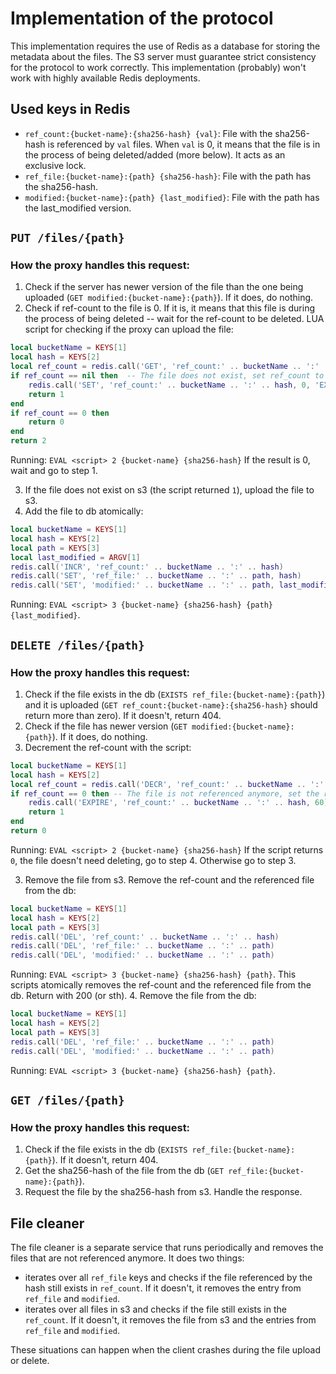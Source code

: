 # Implementation of the protocol

This implementation requires the use of Redis as a database for storing the metadata about the files.
The S3 server must guarantee strict consistency for the protocol to work correctly. 
This implementation (probably) won't work with highly available Redis deployments.

## Used keys in Redis
- `ref_count:{bucket-name}:{sha256-hash} {val}`: File with the sha256-hash is referenced by `val` files.
  When `val` is 0, it means that the file is in the process of being deleted/added (more below). It acts as an exclusive lock.
- `ref_file:{bucket-name}:{path} {sha256-hash}`: File with the path has the sha256-hash.
- `modified:{bucket-name}:{path} {last_modified}`: File with the path has the last_modified version.

## `PUT /files/{path}`

### How the proxy handles this request:
1. Check if the server has newer version of the file than the one being uploaded (`GET modified:{bucket-name}:{path}`).
If it does, do nothing.
2. Check if ref-count to the file is 0. If it is, it means that this file is during the process of being deleted -- 
wait for the ref-count to be deleted.
LUA script for checking if the proxy can upload the file:
```lua
local bucketName = KEYS[1]
local hash = KEYS[2]
local ref_count = redis.call('GET', 'ref_count:' .. bucketName .. ':' .. hash) -- Check if the file exists
if ref_count == nil then  -- The file does not exist, set ref_count to 0 to indicate that the file is being processed.
    redis.call('SET', 'ref_count:' .. bucketName .. ':' .. hash, 0, 'EX', 60) -- Set the timeout in case the client crashes.
    return 1
end
if ref_count == 0 then
    return 0
end
return 2
```
Running: `EVAL <script> 2 {bucket-name} {sha256-hash}`
If the result is 0, wait and go to step 1.

3. If the file does not exist on s3 (the script returned `1`), upload the file to s3.
4. Add the file to db atomically:
```lua
local bucketName = KEYS[1]
local hash = KEYS[2]
local path = KEYS[3]
local last_modified = ARGV[1]
redis.call('INCR', 'ref_count:' .. bucketName .. ':' .. hash)
redis.call('SET', 'ref_file:' .. bucketName .. ':' .. path, hash)
redis.call('SET', 'modified:' .. bucketName .. ':' .. path, last_modified)
```
Running: `EVAL <script> 3 {bucket-name} {sha256-hash} {path} {last_modified}`.

##  `DELETE /files/{path}`

### How the proxy handles this request:
1. Check if the file exists in the db (`EXISTS ref_file:{bucket-name}:{path}`) 
and it is uploaded (`GET ref_count:{bucket-name}:{sha256-hash}` should return more than zero). If it doesn't, return 404.
2. Check if the file has newer version (`GET modified:{bucket-name}:{path}`). If it does, do nothing.
2. Decrement the ref-count with the script:
```lua
local bucketName = KEYS[1]
local hash = KEYS[2]
local ref_count = redis.call('DECR', 'ref_count:' .. bucketName .. ':' .. hash)
if ref_count == 0 then -- The file is not referenced anymore, set the ref_count to 0 to indicate that the file is being processed.
    redis.call('EXPIRE', 'ref_count:' .. bucketName .. ':' .. hash, 60) -- Set the timeout in case the client crashes.
    return 1
end
return 0
```
Running: `EVAL <script> 2 {bucket-name} {sha256-hash}`
If the script returns `0`, the file doesn't need deleting, go to step 4. Otherwise go to step 3.

3. Remove the file from s3. Remove the ref-count and the referenced file from the db:
```lua
local bucketName = KEYS[1]
local hash = KEYS[2]
local path = KEYS[3]
redis.call('DEL', 'ref_count:' .. bucketName .. ':' .. hash)
redis.call('DEL', 'ref_file:' .. bucketName .. ':' .. path)
redis.call('DEL', 'modified:' .. bucketName .. ':' .. path)
```
Running: `EVAL <script> 3 {bucket-name} {sha256-hash} {path}`.
This scripts atomically removes the ref-count and the referenced file from the db. Return with 200 (or sth).
4. Remove the file from the db:
```lua
local bucketName = KEYS[1]
local hash = KEYS[2]
local path = KEYS[3]
redis.call('DEL', 'ref_file:' .. bucketName .. ':' .. path)
redis.call('DEL', 'modified:' .. bucketName .. ':' .. path)
```
Running: `EVAL <script> 3 {bucket-name} {sha256-hash} {path}`.

## `GET /files/{path}`

### How the proxy handles this request:
1. Check if the file exists in the db (`EXISTS ref_file:{bucket-name}:{path}`). If it doesn't, return 404.
2. Get the sha256-hash of the file from the db (`GET ref_file:{bucket-name}:{path}`).
3. Request the file by the sha256-hash from s3. Handle the response.


## File cleaner
The file cleaner is a separate service that runs periodically and removes the files that are not referenced anymore.
It does two things:
- iterates over all `ref_file` keys and checks if the file referenced by the hash still exists in `ref_count`.
If it doesn't, it removes the entry from `ref_file` and `modified`.
- iterates over all files in s3 and checks if the file still exists in the `ref_count`.
If it doesn't, it removes the file from s3 and the entries from `ref_file` and `modified`.

These situations can happen when the client crashes during the file upload or delete.